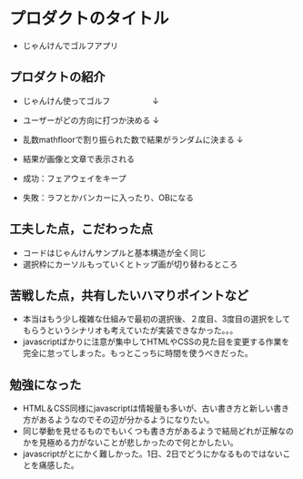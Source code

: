 # プロダクトのタイトル
- じゃんけんでゴルフアプリ
## プロダクトの紹介
- じゃんけん使ってゴルフ
　　　　　↓
- ユーザーがどの方向に打つか決める
        ↓
- 乱数mathfloorで割り振られた数で結果がランダムに決まる
        ↓
- 結果が画像と文章で表示される

-  成功：フェアウェイをキープ
-  失敗：ラフとかバンカーに入ったり、OBになる

## 工夫した点，こだわった点
- コードはじゃんけんサンプルと基本構造が全く同じ
- 選択枠にカーソルもっていくとトップ画が切り替わるところ
## 苦戦した点，共有したいハマりポイントなど
- 本当はもう少し複雑な仕組みで最初の選択後、２度目、3度目の選択をしてもらうというシナリオも考えていたが実装できなかった。。。
- javascriptばかりに注意が集中してHTMLやCSSの見た目を変更する作業を完全に怠ってしまった。もっとこっちに時間を使うべきだった。
## 勉強になった
- HTML＆CSS同様にjavascriptは情報量も多いが、古い書き方と新しい書き方があるようなのでその辺が分かるようになりたい。
- 同じ挙動を見せるものでもいくつも書き方があるようで結局どれが正解なのかを見極める力がないことが悲しかったので何とかしたい。
- javascriptがとにかく難しかった。1日、2日でどうにかなるものではないことを痛感した。

